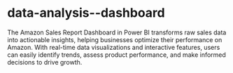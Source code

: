 # data-analysis--dashboard
 The Amazon Sales Report Dashboard in Power BI transforms raw sales data into actionable insights, helping businesses optimize their performance on Amazon. With real-time data visualizations and interactive features, users can easily identify trends, assess product performance, and make informed decisions to drive growth.
